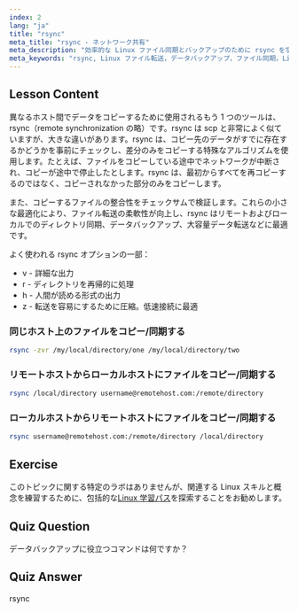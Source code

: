 ```yaml
---
index: 2
lang: "ja"
title: "rsync"
meta_title: "rsync - ネットワーク共有"
meta_description: "効率的な Linux ファイル同期とバックアップのために rsync を学びましょう。rsync コマンドとオプションを使用して、リモートおよびローカルのデータ転送を理解します。Linux スキルを向上させましょう！"
meta_keywords: "rsync, Linux ファイル転送，データバックアップ，ファイル同期，Linux チュートリアル，rsync コマンド，初心者，ガイド"
---
```


## Lesson Content

異なるホスト間でデータをコピーするために使用されるもう 1 つのツールは、rsync（remote synchronization の略）です。rsync は scp と非常によく似ていますが、大きな違いがあります。rsync は、コピー先のデータがすでに存在するかどうかを事前にチェックし、差分のみをコピーする特殊なアルゴリズムを使用します。たとえば、ファイルをコピーしている途中でネットワークが中断され、コピーが途中で停止したとします。rsync は、最初からすべてを再コピーするのではなく、コピーされなかった部分のみをコピーします。

また、コピーするファイルの整合性をチェックサムで検証します。これらの小さな最適化により、ファイル転送の柔軟性が向上し、rsync はリモートおよびローカルでのディレクトリ同期、データバックアップ、大容量データ転送などに最適です。

よく使われる rsync オプションの一部：

- v - 詳細な出力
- r - ディレクトリを再帰的に処理
- h - 人間が読める形式の出力
- z - 転送を容易にするために圧縮。低速接続に最適

### 同じホスト上のファイルをコピー/同期する

```bash
rsync -zvr /my/local/directory/one /my/local/directory/two
```

### リモートホストからローカルホストにファイルをコピー/同期する

```bash
rsync /local/directory username@remotehost.com:/remote/directory
```

### ローカルホストからリモートホストにファイルをコピー/同期する

```bash
rsync username@remotehost.com:/remote/directory /local/directory
```

## Exercise

このトピックに関する特定のラボはありませんが、関連する Linux スキルと概念を練習するために、包括的な[Linux 学習パス](https://labex.io/ja/learn/linux)を探索することをお勧めします。

## Quiz Question

データバックアップに役立つコマンドは何ですか？

## Quiz Answer

rsync
